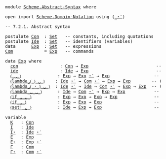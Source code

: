 <pre class="Agda">

<a id="15" class="Keyword">module</a> <a id="22" href="Scheme.Abstract-Syntax.html" class="Module">Scheme.Abstract-Syntax</a> <a id="45" class="Keyword">where</a>

<a id="52" class="Keyword">open</a> <a id="57" class="Keyword">import</a> <a id="64" href="Scheme.Domain-Notation.html" class="Module">Scheme.Domain-Notation</a> <a id="87" class="Keyword">using</a> <a id="93" class="Symbol">(</a><a id="94" href="Scheme.Domain-Notation.html#2877" class="Function Operator">_⋆′</a><a id="97" class="Symbol">)</a>

<a id="100" class="Comment">-- 7.2.1. Abstract syntax</a>

<a id="127" class="Keyword">postulate</a> <a id="Con"></a><a id="137" href="Scheme.Abstract-Syntax.html#137" class="Postulate">Con</a>  <a id="142" class="Symbol">:</a> <a id="144" href="Agda.Primitive.html#388" class="Primitive">Set</a>   <a id="150" class="Comment">-- constants, including quotations</a>
<a id="185" class="Keyword">postulate</a> <a id="Ide"></a><a id="195" href="Scheme.Abstract-Syntax.html#195" class="Postulate">Ide</a>  <a id="200" class="Symbol">:</a> <a id="202" href="Agda.Primitive.html#388" class="Primitive">Set</a>   <a id="208" class="Comment">-- identifiers (variables)</a>
<a id="235" class="Keyword">data</a>      <a id="Exp"></a><a id="245" href="Scheme.Abstract-Syntax.html#245" class="Datatype">Exp</a>  <a id="250" class="Symbol">:</a> <a id="252" href="Agda.Primitive.html#388" class="Primitive">Set</a>   <a id="258" class="Comment">-- expressions</a>
<a id="Com"></a><a id="273" href="Scheme.Abstract-Syntax.html#273" class="Function">Com</a>            <a id="288" class="Symbol">=</a> <a id="290" href="Scheme.Abstract-Syntax.html#245" class="Datatype">Exp</a>   <a id="296" class="Comment">-- commands</a>

<a id="309" class="Keyword">data</a> <a id="314" href="Scheme.Abstract-Syntax.html#245" class="Datatype">Exp</a> <a id="318" class="Keyword">where</a>
  <a id="Exp.con"></a><a id="326" href="Scheme.Abstract-Syntax.html#326" class="InductiveConstructor">con</a>                <a id="345" class="Symbol">:</a> <a id="347" href="Scheme.Abstract-Syntax.html#137" class="Postulate">Con</a> <a id="351" class="Symbol">→</a> <a id="353" href="Scheme.Abstract-Syntax.html#245" class="Datatype">Exp</a>                          <a id="382" class="Comment">-- K</a>
  <a id="Exp.ide"></a><a id="389" href="Scheme.Abstract-Syntax.html#389" class="InductiveConstructor">ide</a>                <a id="408" class="Symbol">:</a> <a id="410" href="Scheme.Abstract-Syntax.html#195" class="Postulate">Ide</a> <a id="414" class="Symbol">→</a> <a id="416" href="Scheme.Abstract-Syntax.html#245" class="Datatype">Exp</a>                          <a id="445" class="Comment">-- I</a>
  <a id="Exp.⦅_␣_⦆"></a><a id="452" href="Scheme.Abstract-Syntax.html#452" class="InductiveConstructor Operator">⦅_␣_⦆</a>              <a id="471" class="Symbol">:</a> <a id="473" href="Scheme.Abstract-Syntax.html#245" class="Datatype">Exp</a> <a id="477" class="Symbol">→</a> <a id="479" href="Scheme.Abstract-Syntax.html#245" class="Datatype">Exp</a> <a id="483" href="Scheme.Domain-Notation.html#2877" class="Function Operator">⋆′</a> <a id="486" class="Symbol">→</a> <a id="488" href="Scheme.Abstract-Syntax.html#245" class="Datatype">Exp</a>                 <a id="508" class="Comment">-- (E₀ E⋆′)</a>
  <a id="Exp.⦅lambda␣⦅_⦆_␣_⦆"></a><a id="522" href="Scheme.Abstract-Syntax.html#522" class="InductiveConstructor Operator">⦅lambda␣⦅_⦆_␣_⦆</a>    <a id="541" class="Symbol">:</a> <a id="543" href="Scheme.Abstract-Syntax.html#195" class="Postulate">Ide</a> <a id="547" href="Scheme.Domain-Notation.html#2877" class="Function Operator">⋆′</a> <a id="550" class="Symbol">→</a> <a id="552" href="Scheme.Abstract-Syntax.html#273" class="Function">Com</a> <a id="556" href="Scheme.Domain-Notation.html#2877" class="Function Operator">⋆′</a> <a id="559" class="Symbol">→</a> <a id="561" href="Scheme.Abstract-Syntax.html#245" class="Datatype">Exp</a> <a id="565" class="Symbol">→</a> <a id="567" href="Scheme.Abstract-Syntax.html#245" class="Datatype">Exp</a>        <a id="578" class="Comment">-- (lambda (I⋆′) Γ⋆′ E₀)</a>
  <a id="Exp.⦅lambda␣⦅_·_⦆_␣_⦆"></a><a id="605" href="Scheme.Abstract-Syntax.html#605" class="InductiveConstructor Operator">⦅lambda␣⦅_·_⦆_␣_⦆</a>  <a id="624" class="Symbol">:</a> <a id="626" href="Scheme.Abstract-Syntax.html#195" class="Postulate">Ide</a> <a id="630" href="Scheme.Domain-Notation.html#2877" class="Function Operator">⋆′</a> <a id="633" class="Symbol">→</a> <a id="635" href="Scheme.Abstract-Syntax.html#195" class="Postulate">Ide</a> <a id="639" class="Symbol">→</a> <a id="641" href="Scheme.Abstract-Syntax.html#273" class="Function">Com</a> <a id="645" href="Scheme.Domain-Notation.html#2877" class="Function Operator">⋆′</a> <a id="648" class="Symbol">→</a> <a id="650" href="Scheme.Abstract-Syntax.html#245" class="Datatype">Exp</a> <a id="654" class="Symbol">→</a> <a id="656" href="Scheme.Abstract-Syntax.html#245" class="Datatype">Exp</a>  <a id="661" class="Comment">-- (lambda (I⋆′.I) Γ⋆′ E₀)</a>
  <a id="Exp.⦅lambda_␣_␣_⦆"></a><a id="690" href="Scheme.Abstract-Syntax.html#690" class="InductiveConstructor Operator">⦅lambda_␣_␣_⦆</a>      <a id="709" class="Symbol">:</a> <a id="711" href="Scheme.Abstract-Syntax.html#195" class="Postulate">Ide</a> <a id="715" class="Symbol">→</a> <a id="717" href="Scheme.Abstract-Syntax.html#273" class="Function">Com</a> <a id="721" href="Scheme.Domain-Notation.html#2877" class="Function Operator">⋆′</a> <a id="724" class="Symbol">→</a> <a id="726" href="Scheme.Abstract-Syntax.html#245" class="Datatype">Exp</a> <a id="730" class="Symbol">→</a> <a id="732" href="Scheme.Abstract-Syntax.html#245" class="Datatype">Exp</a>           <a id="746" class="Comment">-- (lambda I Γ⋆′ E₀)</a>
  <a id="Exp.⦅if_␣_␣_⦆"></a><a id="769" href="Scheme.Abstract-Syntax.html#769" class="InductiveConstructor Operator">⦅if_␣_␣_⦆</a>          <a id="788" class="Symbol">:</a> <a id="790" href="Scheme.Abstract-Syntax.html#245" class="Datatype">Exp</a> <a id="794" class="Symbol">→</a> <a id="796" href="Scheme.Abstract-Syntax.html#245" class="Datatype">Exp</a> <a id="800" class="Symbol">→</a> <a id="802" href="Scheme.Abstract-Syntax.html#245" class="Datatype">Exp</a> <a id="806" class="Symbol">→</a> <a id="808" href="Scheme.Abstract-Syntax.html#245" class="Datatype">Exp</a>              <a id="825" class="Comment">-- (if E₀ E₁ E₂)</a>
  <a id="Exp.⦅if_␣_⦆"></a><a id="844" href="Scheme.Abstract-Syntax.html#844" class="InductiveConstructor Operator">⦅if_␣_⦆</a>            <a id="863" class="Symbol">:</a> <a id="865" href="Scheme.Abstract-Syntax.html#245" class="Datatype">Exp</a> <a id="869" class="Symbol">→</a> <a id="871" href="Scheme.Abstract-Syntax.html#245" class="Datatype">Exp</a> <a id="875" class="Symbol">→</a> <a id="877" href="Scheme.Abstract-Syntax.html#245" class="Datatype">Exp</a>                    <a id="900" class="Comment">-- (if E₀ E₁)</a>
  <a id="Exp.⦅set!_␣_⦆"></a><a id="916" href="Scheme.Abstract-Syntax.html#916" class="InductiveConstructor Operator">⦅set!_␣_⦆</a>          <a id="935" class="Symbol">:</a> <a id="937" href="Scheme.Abstract-Syntax.html#195" class="Postulate">Ide</a> <a id="941" class="Symbol">→</a> <a id="943" href="Scheme.Abstract-Syntax.html#245" class="Datatype">Exp</a> <a id="947" class="Symbol">→</a> <a id="949" href="Scheme.Abstract-Syntax.html#245" class="Datatype">Exp</a>                    <a id="972" class="Comment">-- (set! I E)</a>

<a id="987" class="Keyword">variable</a>
  <a id="998" href="Scheme.Abstract-Syntax.html#998" class="Generalizable">K</a>   <a id="1002" class="Symbol">:</a> <a id="1004" href="Scheme.Abstract-Syntax.html#137" class="Postulate">Con</a>
  <a id="1010" href="Scheme.Abstract-Syntax.html#1010" class="Generalizable">I</a>   <a id="1014" class="Symbol">:</a> <a id="1016" href="Scheme.Abstract-Syntax.html#195" class="Postulate">Ide</a>
  <a id="1022" href="Scheme.Abstract-Syntax.html#1022" class="Generalizable">I⋆</a>  <a id="1026" class="Symbol">:</a> <a id="1028" href="Scheme.Abstract-Syntax.html#195" class="Postulate">Ide</a> <a id="1032" href="Scheme.Domain-Notation.html#2877" class="Function Operator">⋆′</a>
  <a id="1037" href="Scheme.Abstract-Syntax.html#1037" class="Generalizable">E</a>   <a id="1041" class="Symbol">:</a> <a id="1043" href="Scheme.Abstract-Syntax.html#245" class="Datatype">Exp</a>
  <a id="1049" href="Scheme.Abstract-Syntax.html#1049" class="Generalizable">E⋆</a>  <a id="1053" class="Symbol">:</a> <a id="1055" href="Scheme.Abstract-Syntax.html#245" class="Datatype">Exp</a> <a id="1059" href="Scheme.Domain-Notation.html#2877" class="Function Operator">⋆′</a>
  <a id="1064" href="Scheme.Abstract-Syntax.html#1064" class="Generalizable">Γ</a>   <a id="1068" class="Symbol">:</a> <a id="1070" href="Scheme.Abstract-Syntax.html#273" class="Function">Com</a>
  <a id="1076" href="Scheme.Abstract-Syntax.html#1076" class="Generalizable">Γ⋆</a>  <a id="1080" class="Symbol">:</a> <a id="1082" href="Scheme.Abstract-Syntax.html#273" class="Function">Com</a> <a id="1086" href="Scheme.Domain-Notation.html#2877" class="Function Operator">⋆′</a>

</pre>
